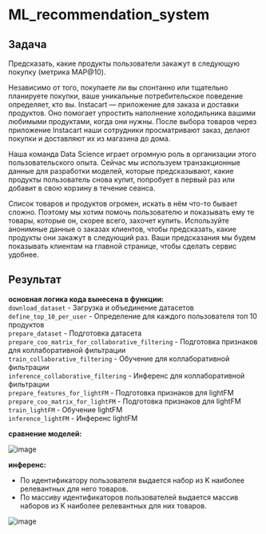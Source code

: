 # ML_recommendation_system

## Задача  
Предсказать, какие продукты пользователи закажут в следующую покупку (метрика MAP@10).

Независимо от того, покупаете ли вы спонтанно или тщательно планируете покупки, ваше уникальные потребительское поведение определяет, кто вы. Instacart — приложение для заказа и доставки продуктов. Оно помогает  упростить наполнение холодильника вашими любимыми продуктами, когда они нужны. После выбора товаров через приложение Instacart наши сотрудники просматривают заказ, делают покупки и доставляют их из магазина до дома.

Наша команда Data Science играет огромную роль в организации этого пользовательского опыта. Сейчас мы используем транзакционные данные для разработки моделей, которые предсказывают, какие продукты пользователь снова купит, попробует в первый раз или добавит в свою корзину в течение сеанса.

Список товаров и продуктов огромен, искать в нём что-то бывает сложно. Поэтому мы хотим помочь пользователю и показывать ему те товары, которые он, скорее всего, захочет купить. Используйте анонимные данные о заказах клиентов, чтобы предсказать, какие продукты они закажут в следующий раз. Ваши предсказания мы будем показывать клиентам на главной странице, чтобы сделать сервис удобнее.

## Результат
**основная логика кода вынесена в функции:**  
`download_dataset` - Загрузка и объединение датасетов  
`define_top_10_per_user` - Определение для каждого пользователя топ 10 продуктов  
`prepare_dataset` - Подготовка датасета  
`prepare_coo_matrix_for_collaborative_filtering` - Подготовка признаков для коллаборативной фильтрации  
`train_collaborative_filtering` - Обучение для коллаборативной фильтрации  
`inference_collaborative_filtering` - Инференс для коллаборативной фильтрации  
`prepare_features_for_lightFM` - Подготовка признаков для lightFM  
`prepare_coo_matrix_for_lightFM` - Подготовка признаков для lightFM  
`train_lightFM` - Обучение lightFM  
`inference_lightFM` - Инференс lightFM  
  

**сравнение моделей:**  

![image](https://github.com/SofiaKhutsieva/ML_recommendation_system/assets/73535658/a0f443d4-6391-47f7-bc7a-2e0a1c9cc7f5)


**инференс:**  
- По идентификатору пользователя выдается набор из K наиболее релевантных для него товаров.  
- По массиву идентификаторов пользователей выдается массив наборов из K наиболее релевантных для них товаров.  

![image](https://github.com/SofiaKhutsieva/ML_recommendation_system/assets/73535658/d54126ff-e97c-4675-9669-e320c9d60f7a)
